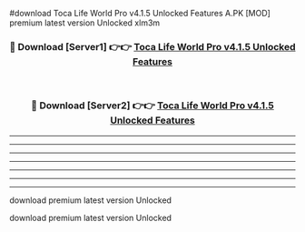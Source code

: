 #download Toca Life World Pro v4.1.5 Unlocked Features A.PK [MOD] premium latest version Unlocked xlm3m 



<div align="center">
<h3>🔴 Download [Server1] 👉👉 <a href="https://download1apk.web.app/">Toca Life World Pro v4.1.5 Unlocked Features</a></h3><br>

<h3>🔴 Download [Server2] 👉👉 <a href="https://download1apk.web.app/">Toca Life World Pro v4.1.5 Unlocked Features</a></h3>
</div>





----------------------------------------------------------

----------------------------------------------------------

----------------------------------------------------------

----------------------------------------------------------

----------------------------------------------------------

----------------------------------------------------------

----------------------------------------------------------

download premium latest version Unlocked

download premium latest version Unlocked
